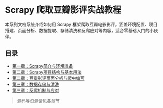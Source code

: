 # Scrapy 爬取豆瓣影评实战教程

本系列文档系统介绍如何用 Scrapy 框架爬取豆瓣电影影评，涵盖环境配置、项目搭建、页面分析、数据提取、存储清洗和反爬应对等内容，适合零基础入门的小伙伴。

## 目录

- [第一章：Scrapy简介与环境准备](docs/chapter1/chapter1.md)
- [第二章：Scrapy项目结构与基本用法](docs/chapter2/chapter2_1.md)
- [第二章：豆瓣影评页面分析与爬虫编写](docs/chapter2/chapter2_2.md)
- [第三章：数据存储与清洗](docs/chapter3/chapter3_1/chapter3_1_1.md)
- [第三章：反爬机制与应对](docs/chapter3/chapter3_1/chapter3_1_2.md)

> 源码等资源请见各章节 